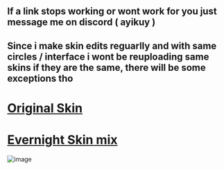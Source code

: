 ## If a link stops working or wont work for you just message me on discord (  ayikuy ) 

## Since i make skin edits reguarlly and with same circles / interface i wont be reuploading same skins if they are the same, there will be some exceptions tho

  # [Original Skin](https://www.reddit.com/r/OsuSkins/comments/1732mp4/evernight_stdsdhd169/)
# [Evernight Skin mix](https://www.mediafire.com/file/s0xbdk48hn029ib/-_Purkoz_-.osk/file)
![image](https://i.imgur.com/weal8qh.png)



